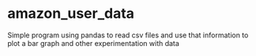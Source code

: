 # amazon_user_data
Simple program using pandas to read csv files and use that information to plot a bar graph and other experimentation with data
